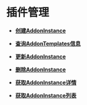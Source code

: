 # 插件管理<a name="cce_02_0320"></a>

-   **[创建AddonInstance](创建AddonInstance.md)**  

-   **[查询AddonTemplates信息](查询AddonTemplates信息.md)**  

-   **[更新AddonInstance](更新AddonInstance.md)**  

-   **[删除AddonInstance](删除AddonInstance.md)**  

-   **[获取AddonInstance详情](获取AddonInstance详情.md)**  

-   **[获取AddonInstance列表](获取AddonInstance列表.md)**  


